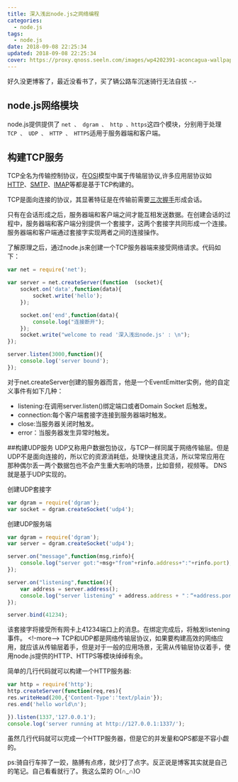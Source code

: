 ```yaml
---
title: 深入浅出node.js之网络编程
categories:
  - node.js
tags:
  - node.js
date: 2018-09-08 22:25:34
updated: 2018-09-08 22:25:34
cover: https://proxy.qnoss.seeln.com/images/wp4202391-aconcagua-wallpapers.jpg
---
```

好久没更博客了，最近没看书了，买了辆公路车沉迷骑行无法自拔 -.-

## node.js网络模块
 node.js提供提供了 `net 、 dgram 、 http 、https`这四个模块，分别用于处理`TCP 、 UDP 、 HTTP 、 HTTPS`适用于服务器端和客户端。

## 构建TCP服务
 TCP全名为传输控制协议，在[OSI](https://baike.baidu.com/item/%E5%BC%80%E6%94%BE%E7%B3%BB%E7%BB%9F%E4%BA%92%E8%BF%9E%E5%8F%82%E8%80%83%E6%A8%A1%E5%9E%8B?fromtitle=OSI%E4%B8%83%E5%B1%82%E6%A8%A1%E5%9E%8B&fromid=9763441)模型中属于传输层协议,许多应用层协议如[HTTP](https://baike.baidu.com/item/http)、[SMTP](https://baike.baidu.com/item/SMTP)、[IMAP](https://baike.baidu.com/item/imap)等都是基于TCP构建的。

TCP是面向连接的协议，其显著特征是在传输前需要[三次握手](https://baike.baidu.com/item/%E4%B8%89%E6%AC%A1%E6%8F%A1%E6%89%8B/5111559)形成会话。

只有在会话形成之后，服务器端和客户端之间才能互相发送数据。在创建会话的过程中，服务器端和客户端分别提供一个套接字，这两个套接字共同形成一个连接。服务器端和客户端通过套接字实现两者之间的连接操作。

了解原理之后，通过node.js来创建一个TCP服务器端来接受网络请求。代码如下：
```js
var net = require('net');

var server = net.createServer(function	(socket){
	socket.on('data',function(data){
		socket.write('hello');
	});

	socket.on('end',function(data){
		console.log("连接断开");
	});
	socket.write("welcome to read '深入浅出node.js' : \n");
});

server.listen(3000,function(){
	console.log('server bound');
});

```

对于net.createServer创建的服务器而言，他是一个EventEmitter实例，他的自定义事件有如下几种：
- listening:在调用server.listen()绑定端口或者Domain Socket 后触发。
- connection:每个客户端套接字连接到服务器端时触发。
- close:当服务器关闭时触发。
- error：当服务器发生异常时触发。

##构建UDP服务
UDP又称用户数据包协议，与TCP一样同属于网络传输层。但是UDP不是面向连接的，所以它的资源消耗低，处理快速且灵活，所以常常应用在那种偶尔丢一两个数据包也不会产生重大影响的场景，比如音频，视频等。 DNS就是基于UDP实现的。

创建UDP套接字
```js
var dgram = require('dgram');
var socket = dgram.createSocket('udp4');
```
创建UDP服务端
```js
var dgram = require('dgram');
var server = dgram.createSocket('udp4');

server.on("message",function(msg,rinfo){
	console.log("server got:"+msg+"from"+rinfo.address+":"+rinfo.port);
});

server.on("listening",function(){
	var address = server.address();
	console.log("server listening" + address.address + "：“+address.port);
});

server.bind(41234);
```
该套接字将接受所有网卡上41234端口上的消息。在绑定完成后，将触发listening事件。
<!-more-->
TCP和UDP都是网络传输层协议，如果要构建高效的网络应用，就应该从传输层着手，但是对于一般的应用场景，无需从传输层协议着手，使用node.js提供的HTTP、HTTPS等模块绰绰有余。

简单的几行代码就可以构建一个HTTP服务器:
```js
var http = require('http');
http.createServer(function(req,res){
res.writeHead(200,{'Content-Type':'text/plain'});
res.end('hello world\n');

}).listen(1337,'127.0.0.1');
console.log('server running at http://127.0.0.1:1337/');
```
虽然几行代码就可以完成一个HTTP服务器，但是它的并发量和QPS都是不容小觑的。

ps:骑自行车摔了一跤，胳膊有点疼，就少打了点字。反正说是博客其实就是自己的笔记。自己看看就行了。我这么菜的 O(∩_∩)O